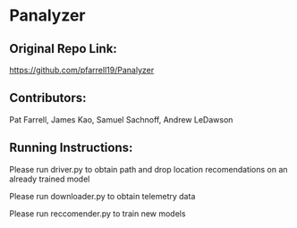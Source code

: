# Panalyzer

## Original Repo Link:
https://github.com/pfarrell19/Panalyzer

## Contributors: 
Pat Farrell, James Kao, Samuel Sachnoff, Andrew LeDawson

## Running Instructions:
Please run driver.py to obtain path and drop location recomendations on an already trained model

Please run downloader.py to obtain telemetry data

Please run reccomender.py to train new models
